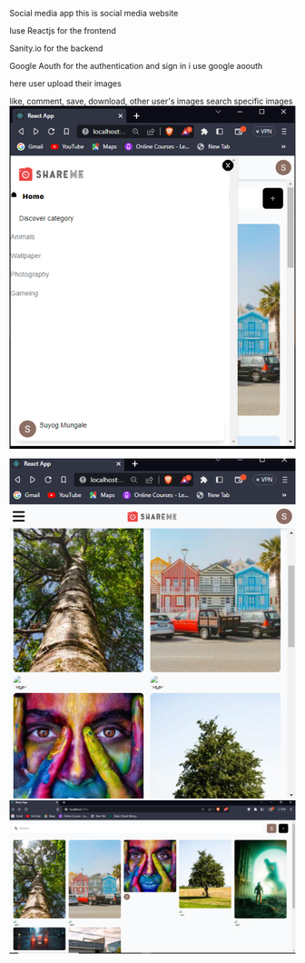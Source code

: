 Social media app
this is social media website 

Iuse Reactjs for the frontend

Sanity.io for the backend

Google Aouth 
for the authentication and sign in i use google aoouth

here user upload their images 

like, comment, save, download, other user's images
search specific images
<img src='/src/asset/Screenshot (20).png' alt='image'>

<img src='/src/asset/Screenshot (19).png' alt='image'>


<img src='/src/asset/Screenshot (21).png' alt='image'>
